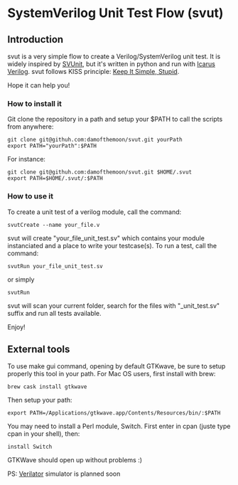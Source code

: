 # SystemVerilog Unit Test Flow (svut)

## Introduction

svut is a very simple flow to create a Verilog/SystemVerilog unit test.
It is widely inspired by [SVUnit](http://agilesoc.com/open-source-projects/svunit/),
but it's written in python and run with [Icarus Verilog](http://iverilog.icarus.com/).
svut follows KISS principle: [Keep It Simple, Stupid](https://en.wikipedia.org/wiki/KISS_principle).

Hope it can help you!

### How to install it

Git clone the repository in a path and setup your $PATH to call the scripts from anywhere:

    git clone git@githuh.com:damofthemoon/svut.git yourPath
    export PATH="yourPath":$PATH

For instance:

    git clone git@githuh.com:damofthemoon/svut.git $HOME/.svut
    export PATH=$HOME/.svut/:$PATH

### How to use it

To create a unit test of a verilog module, call the command:

    svutCreate --name your_file.v

svut will create "your_file_unit_test.sv" which contains your module
instanciated and a place to write your testcase(s).
To run a test, call the command:

    svutRun your_file_unit_test.sv

or simply

    svutRun

svut will scan your current folder, search for the files with "_unit_test.sv" suffix
and run all tests available.

Enjoy!

## External tools

To use make gui command, opening by default GTKwave, be sure to setup properly this tool in your path.
For Mac OS users, first install with brew:

    brew cask install gtkwave

Then setup your path:

    export PATH=/Applications/gtkwave.app/Contents/Resources/bin/:$PATH

You may need to install a Perl module, Switch. First enter in cpan (juste type cpan in your shell), then:

    install Switch

GTKWave should open up without problems :)

PS: [Verilator](https://www.veripool.org/wiki/verilator) simulator is planned soon
